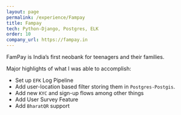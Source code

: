 ```yaml
---
layout: page
permalink: /experience/Fampay
title: Fampay
tech: Python-Django, Postgres, ELK
order: 10
company_url: https://fampay.in
---
```

FamPay is India’s first neobank for teenagers and their families.

Major highlights of what I was able to accomplish:
- Set up `EFK` Log Pipeline
- Add user-location based filter storing them in `Postgres-Postgis`.
- Add new `KYC` and sign-up flows among other things
- Add User Survey Feature
- Add `BharatQR` support
